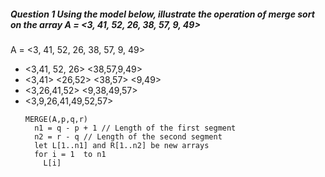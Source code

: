 <h5>
Question 1
Using the model below, illustrate the operation of merge sort on the array A = <3, 41, 52, 26, 38, 57, 9, 49>
</h5>

A = <3, 41, 52, 26, 38, 57, 9, 49>
<ul>
<li> <3,41, 52, 26> <38,57,9,49>  </li>
<li> <3,41> <26,52> <38,57> <9,49> </li>
<li> <3,26,41,52> <9,38,49,57> </li>
<li> <3,9,26,41,49,52,57> </li>

```
MERGE(A,p,q,r)
  n1 = q - p + 1 // Length of the first segment 
  n2 = r - q // Length of the second segment 
  let L[1..n1] and R[1..n2] be new arrays
  for i = 1  to n1
    L[i] 
  
